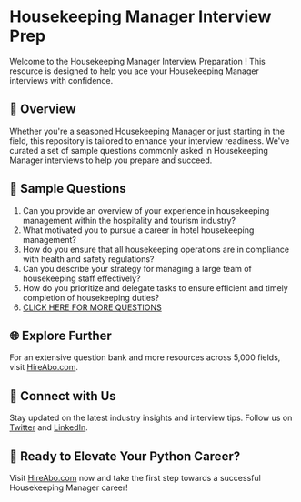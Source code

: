 # Housekeeping Manager Interview Prep

Welcome to the Housekeeping Manager Interview Preparation ! This resource is designed to help you ace your Housekeeping Manager interviews with confidence.

## 🚀 Overview

Whether you're a seasoned Housekeeping Manager or just starting in the field, this repository is tailored to enhance your interview readiness. We've curated a set of sample questions commonly asked in Housekeeping Manager interviews to help you prepare and succeed.

## 📝 Sample Questions

1. Can you provide an overview of your experience in housekeeping management within the hospitality and tourism industry?
2. What motivated you to pursue a career in hotel housekeeping management?
3. How do you ensure that all housekeeping operations are in compliance with health and safety regulations?
4. Can you describe your strategy for managing a large team of housekeeping staff effectively?
5. How do you prioritize and delegate tasks to ensure efficient and timely completion of housekeeping duties?
6. [CLICK HERE FOR MORE QUESTIONS](https://hireabo.com/job/11_0_3/Housekeeping%20Manager)

## 🌐 Explore Further

For an extensive question bank and more resources across 5,000 fields, visit [HireAbo.com](https://www.hireabo.com).

## 📱 Connect with Us

Stay updated on the latest industry insights and interview tips. Follow us on [Twitter](https://twitter.com/hireabo) and [LinkedIn](https://www.linkedin.com/in/hire-abo-3609972a8/).

## 🚀 Ready to Elevate Your Python Career?

Visit [HireAbo.com](https://www.hireabo.com) now and take the first step towards a successful Housekeeping Manager career!